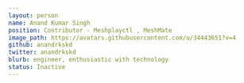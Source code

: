 ```yaml
---
layout: person
name: Anand Kumar Singh
position: Contributor - Meshplayctl , MeshMate
image_path: https://avatars.githubusercontent.com/u/34443651?v=4
github: anandrkskd
twitter: anandrkskd
blurb: engineer, enthusiastic with technology
status: Inactive
---
```

